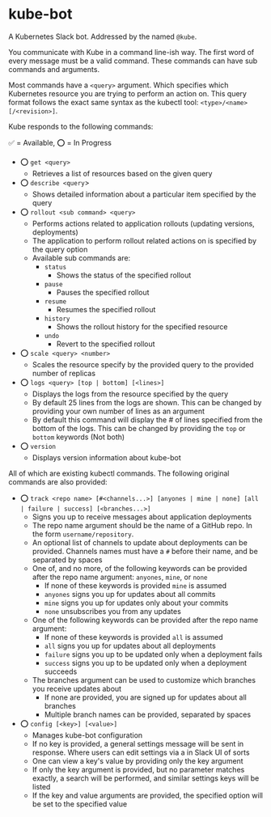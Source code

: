 # kube-bot
A Kubernetes Slack bot. Addressed by the named `@kube`.  

You communicate with Kube in a command line-ish way. The first word of every 
message must be a valid command. These commands can have sub commands and 
arguments.  

Most commands have a `<query>` argument. Which specifies which Kubernetes 
resource you are trying to perform an action on. This query format follows the 
exact same syntax as the kubectl tool: `<type>/<name>[/<revision>]`.

Kube responds to the following commands:

✅ = Available, ⭕ = In Progress

- ⭕ `get <query>`
    - Retrieves a list of resources based on the given query
- ⭕ `describe <query`>
    - Shows detailed information about a particular item specified by the query
- ⭕ `rollout <sub command> <query>`
    - Performs actions related to application rollouts (updating versions, 
      deployments)
    - The application to perform rollout related actions on is specified by the 
      query option
    - Available sub commands are:
        - `status`
            - Shows the status of the specified rollout
        - `pause`
            - Pauses the specified rollout
        - `resume`
            - Resumes the specified rollout
        - `history`
            - Shows the rollout history for the specified resource
        - `undo`
            - Revert to the specified rollout
- ⭕ `scale <query> <number>`
    - Scales the resource specify by the provided query to the provided number 
      of replicas
- ⭕ `logs <query> [top | bottom] [<lines>]`
    - Displays the logs from the resource specified by the query
    - By default 25 lines from the logs are shown. This can be changed by 
      providing your own number of lines as an argument
    - By default this command will display the # of lines specified from the 
      bottom of the logs. This can be changed by providing the `top` or `bottom` 
      keywords (Not both)
- ⭕ `version`
    - Displays version information about kube-bot

All of which are existing kubectl commands. The following original commands 
are also provided:

- ⭕ `track <repo name> [#<channels...>] [anyones | mine | none] [all | failure | success] [<branches...>]`
    - Signs you up to receive messages about application deployments
    - The repo name argument should be the name of a GitHub repo. In the form 
      `username/repository`.
    - An optional list of channels to update about deployments can be provided. 
      Channels names must have a `#` before their name, and be separated by 
      spaces
    - One of, and no more, of the following keywords can be provided after the 
      repo name argument: `anyones`, `mine`, or `none`
        - If none of these keywords is provided `mine` is assumed
        - `anyones` signs you up for updates about all commits
        - `mine` signs you up for updates only about your commits
        - `none` unsubscribes you from any updates
    - One of the following keywords can be provided after the repo name
      argument:
        - If none of these keywords is provided `all` is assumed
        - `all` signs you up for updates about all deployments
        - `failure` signs you up to be updated only when a deployment fails
        - `success` signs you up to be updated only when a deployment succeeds 
    - The branches argument can be used to customize which branches you receive 
      updates about
        - If none are provided, you are signed up for updates about all branches 
        - Multiple branch names can be provided, separated by spaces
- ⭕ `config [<key>] [<value>]`
    - Manages kube-bot configuration
    - If no key is provided, a general settings message will be sent in 
      response. Where users can edit settings via a in Slack UI of sorts
    - One can view a key's value by providing only the key argument
    - If only the key argument is provided, but no parameter matches exactly, 
      a search will be performed, and similar settings keys will be listed
    - If the key and value arguments are provided, the specified option will be 
      set to the specified value
